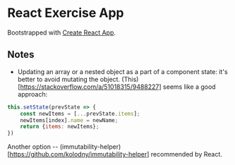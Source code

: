 # React Exercise App

Bootstrapped with [Create React App](https://github.com/facebook/create-react-app).

## Notes
- Updating an array or a nested object as a part of a component state: it's better to avoid mutating the object. (This)[https://stackoverflow.com/a/51018315/9488227] seems like a good approach:
```javascript
this.setState(prevState => {
    const newItems = [...prevState.items];
    newItems[index].name = newName;
    return {items: newItems};
})
```
Another option -- (immutability-helper)[https://github.com/kolodny/immutability-helper] recommended by React.